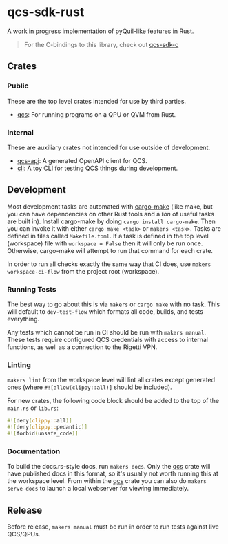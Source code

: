 # qcs-sdk-rust

A work in progress implementation of pyQuil-like features in Rust.

> For the C-bindings to this library, check out [qcs-sdk-c](https://github.com/rigetti/qcs-sdk-c)

## Crates

### Public

These are the top level crates intended for use by third parties.

- [qcs]: For running programs on a QPU or QVM from Rust.

### Internal

These are auxiliary crates not intended for use outside of development.

- [qcs-api](./qcs-api/README.md): A generated OpenAPI client for QCS.
- [cli](./cli/README.md): A toy CLI for testing QCS things during development.

## Development

Most development tasks are automated with [cargo-make] (like make, but you can have dependencies on other Rust tools and a _ton_ of useful tasks are built in). Install cargo-make by doing `cargo install cargo-make`. Then you can invoke it with either `cargo make <task>` or `makers <task>`. Tasks are defined in files called `Makefile.toml`. If a task is defined in the top level (workspace) file with `workspace = False` then it will only be run once. Otherwise, cargo-make will attempt to run that command for each crate.

In order to run all checks exactly the same way that CI does, use `makers workspace-ci-flow` from the project root (workspace).

### Running Tests

The best way to go about this is via `makers` or `cargo make` with no task. This will default to `dev-test-flow` which formats all code, builds, and tests everything.

Any tests which cannot be run in CI should be run with `makers manual`. These tests require configured QCS credentials with access to internal functions, as well as a connection to the Rigetti VPN.

### Linting

`makers lint` from the workspace level will lint all crates except generated ones (where `#![allow(clippy::all)]` should be included).

For new crates, the following code block should be added to the top of the `main.rs` or `lib.rs`:

```rust
#![deny(clippy::all)]
#![deny(clippy::pedantic)]
#![forbid(unsafe_code)]
```

### 

### Documentation

To build the docs.rs-style docs, run `makers docs`. Only the [qcs] crate will have published docs in this format, so it's usually not worth running this at the workspace level. From within the [qcs] crate you can also do `makers serve-docs` to launch a local webserver for viewing immediately.

## Release

Before release, `makers manual` must be run in order to run tests against live QCS/QPUs.

[cargo-make]: https://sagiegurari.github.io/cargo-make/
[qcs]: ./qcs/README.md